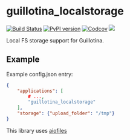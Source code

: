 # guillotina_localstorage

[![Build Status](https://travis-ci.org/vinissimus/guillotina_localstorage.svg?branch=master)](https://travis-ci.org/vinissimus/guillotina_localstorage) [![PyPI version](https://badge.fury.io/py/guillotina-evolution.svg)](https://badge.fury.io/py/guillotina-evolution) [![Codcov](https://codecov.io/gh/vinissimus/guillotina_localstorage/branch/master/graph/badge.svg)](https://codecov.io/gh/vinissimus/guillotina_localstorage/branch/master) ![](https://img.shields.io/pypi/pyversions/guillotina_localstorage.svg)

Local FS storage support for Guillotina.

## Example

Example config.json entry:

```json
{
    "applications": [
        # ...,
        "guillotina_localstorage"
    ],
    "storage": {"upload_folder": "/tmp"}
}
```

This library uses [aiofiles](https://github.com/Tinche/aiofiles)
